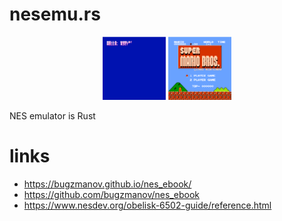 # nesemu.rs

<p align="center">
  <img src="screenshots/Snipaste_2023-04-05_01-15-42.png" alt="" width="20%">
  <img src="screenshots/Snipaste_2023-04-05_01-15-57.png" alt="" width="20%">
</p>

NES emulator is Rust

# links

- https://bugzmanov.github.io/nes_ebook/
- https://github.com/bugzmanov/nes_ebook
- https://www.nesdev.org/obelisk-6502-guide/reference.html
